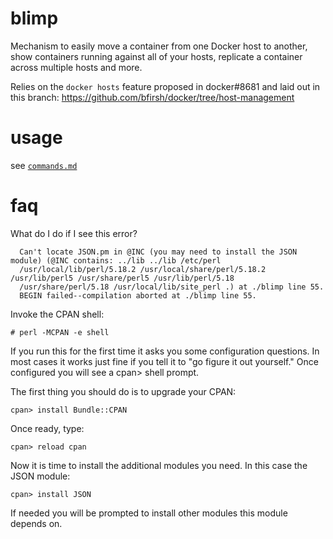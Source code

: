 blimp
=====

Mechanism to easily move a container from one Docker host to another, show containers running against all of your hosts, replicate a container across multiple hosts and more.

Relies on the `docker hosts` feature proposed in docker#8681 and laid out in this branch: https://github.com/bfirsh/docker/tree/host-management

usage
=====

see [``commands.md``](https://github.com/tubesandlube/blimp/blob/master/commands.md)

faq
===

What do I do if I see this error?

```
  Can't locate JSON.pm in @INC (you may need to install the JSON module) (@INC contains: ../lib ../lib /etc/perl
  /usr/local/lib/perl/5.18.2 /usr/local/share/perl/5.18.2 /usr/lib/perl5 /usr/share/perl5 /usr/lib/perl/5.18
  /usr/share/perl/5.18 /usr/local/lib/site_perl .) at ./blimp line 55.
  BEGIN failed--compilation aborted at ./blimp line 55.
```

Invoke the CPAN shell:

```
# perl -MCPAN -e shell
```

If you run this for the first time it asks you some configuration questions. In most cases it works just fine if you tell it to "go figure it out yourself." Once configured you will see a cpan> shell prompt.

The first thing you should do is to upgrade your CPAN:

```
cpan> install Bundle::CPAN
```

Once ready, type:

```
cpan> reload cpan
```

Now it is time to install the additional modules you need. In this case the JSON module:

```
cpan> install JSON
```

If needed you will be prompted to install other modules this module depends on.

